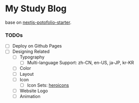# My Study Blog

base on [nextjs-potofolio-starter](https://github.com/vercel/nextjs-portfolio-starter).

### TODOs

- [ ] Deploy on Github Pages
- [ ] Designing Related
  - [ ] Typography
    - [ ] Multi-language Support: zh-CN, en-US, ja-JP, kr-KR
  - [ ] Color
  - [ ] Layout
  - [ ] Icon
    - [ ] Icon Sets: [heroicons](https://heroicons.com/)
  - [ ] Website Logo
  - [ ] Animation